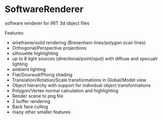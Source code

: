 # SoftwareRenderer
software renderer for IRIT 3d object files

Features:
- wireframe/solid rendering (Bresenham lines/polygon scan lines)
- Orthogonal/Perspective projections
- silhouette highlighting
- up to 8 light sources (directional/point/spot) with diffuse and specualr lighting
- ambient lighting
- Flat/Gouraud/Phong shading
- Translation/Rotation/Scale transformations in Global/Model view
- Object hierarchy with support for individual object transformations
- Polygon/Vertex normal calculation and highlighting
- Render scene to png file
- Z buffer rendering
- Back face culling
- many other smaller features
